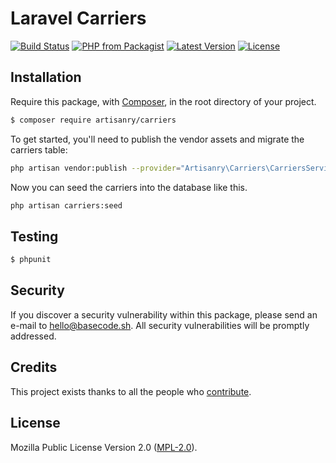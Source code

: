 # Laravel Carriers

[![Build Status](https://img.shields.io/travis/artisanry/Carriers/master.svg?style=flat-square)](https://travis-ci.org/artisanry/Carriers)
[![PHP from Packagist](https://img.shields.io/packagist/php-v/artisanry/carriers.svg?style=flat-square)]()
[![Latest Version](https://img.shields.io/github/release/artisanry/Carriers.svg?style=flat-square)](https://github.com/artisanry/Carriers/releases)
[![License](https://img.shields.io/packagist/l/artisanry/Carriers.svg?style=flat-square)](https://packagist.org/packages/artisanry/Carriers)

## Installation

Require this package, with [Composer](https://getcomposer.org/), in the root directory of your project.

``` bash
$ composer require artisanry/carriers
```

To get started, you'll need to publish the vendor assets and migrate the carriers table:

```bash
php artisan vendor:publish --provider="Artisanry\Carriers\CarriersServiceProvider" && php artisan migrate
```

Now you can seed the carriers into the database like this.

```bash
php artisan carriers:seed
```

## Testing

``` bash
$ phpunit
```

## Security

If you discover a security vulnerability within this package, please send an e-mail to hello@basecode.sh. All security vulnerabilities will be promptly addressed.

## Credits

This project exists thanks to all the people who [contribute](../../contributors).

## License

Mozilla Public License Version 2.0 ([MPL-2.0](./LICENSE)).
